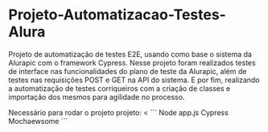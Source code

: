 # Projeto-Automatizacao-Testes-Alura
Projeto de automatização de testes E2E, usando como base o sistema da Alurapic com o framework Cypress.
Nesse projeto foram realizados testes de interface nas funcionalidades do plano de teste da Alurapic, além de testes nas requisições POST e GET na API do sistema. E por fim, realizando a automatização de testes corriqueiros com a criação de classes e importação dos mesmos para agilidade no processo.

>
Necessário para rodar o projeto projeto: 
<
´´´
Node app.js
Cypress
Mochaewsome
´´´
